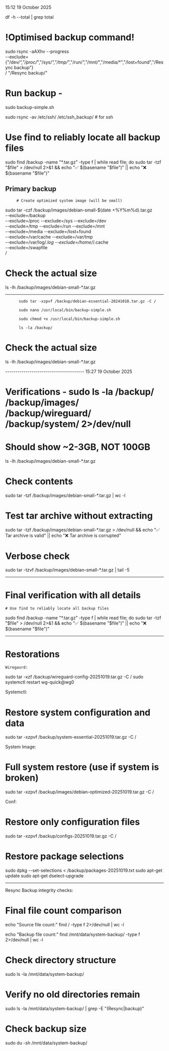 15:12 19 October 2025

df -h --total | grep total

# !Optimised backup command! # 

sudo rsync -aAXhv --progress \
  --exclude={"/dev/*","/proc/*","/sys/*","/tmp/*","/run/*","/mnt/*","/media/*","/lost+found","/Resync backup"} \
  / "/Resync backup/"

#  Run backup - 
sudo backup-simple.sh

sudo rsync -av /etc/ssh/ /etc/ssh_backup/ # for ssh




# Use find to reliably locate all backup files

sudo find /backup -name "*.tar.gz" -type f | while read file; do
    sudo tar -tzf "$file" > /dev/null 2>&1 && echo "✅ $(basename "$file")" || echo "❌ $(basename "$file")" 
 
 
 Primary backup
 --------------
 
		 # Create optimized system image (will be small)
sudo tar -czf /backup/images/debian-small-$(date +%Y%m%d).tar.gz \
    --exclude=/backup \
    --exclude=/proc --exclude=/sys --exclude=/dev \
    --exclude=/tmp --exclude=/run --exclude=/mnt \
    --exclude=/media --exclude=/lost+found \
    --exclude=/var/cache --exclude=/var/tmp \
    --exclude=/var/log/*.log --exclude=/home/*/.cache \
    --exclude=/swapfile \
    /

# Check the actual size
ls -lh /backup/images/debian-small-*.tar.gz
 
 
 --------------

	



	
		  sudo tar -xzpvf /backup/debian-essential-20241018.tar.gz -C /
		 
		  sudo nano /usr/local/bin/backup-simple.sh
		  
		  sudo chmod +x /usr/local/bin/backup-simple.sh
		 			    
		  ls -la /backup/
		  
		  


# Check the actual size
ls -lh /backup/images/debian-small-*.tar.gz

--------------------------------------- 15:27 19 October 2025


# Verifications   - sudo ls -la /backup/ /backup/images/ /backup/wireguard/ /backup/system/ 2>/dev/null

# Should show ~2-3GB, NOT 100GB
ls -lh /backup/images/debian-small-*.tar.gz

# Check contents
sudo tar -tzf /backup/images/debian-small-*.tar.gz | wc -l

# Test tar archive without extracting
sudo tar -tzf /backup/images/debian-small-*.tar.gz > /dev/null && echo "✅ Tar archive is valid" || echo "❌ Tar archive is corrupted"

# Verbose check
sudo tar -tzvf /backup/images/debian-small-*.tar.gz | tail -5

*****************************************

# Final verification with all details

    # Use find to reliably locate all backup files
sudo find /backup -name "*.tar.gz" -type f | while read file; do
    sudo tar -tzf "$file" > /dev/null 2>&1 && echo "✅ $(basename "$file")" || echo "❌ $(basename "$file")"


**************************************

# Restorations  

	Wiregaurd:
sudo tar -xzf /backup/wireguard-config-20251019.tar.gz -C /
sudo systemctl restart wg-quick@wg0


Systemctl: 
# Restore system configuration and data
sudo tar -xzpvf /backup/system-essential-20251019.tar.gz -C /


System Image: 
# Full system restore (use if system is broken)
sudo tar -xzpvf /backup/images/debian-optimized-20251019.tar.gz -C /

Conf: 
# Restore only configuration files
sudo tar -xzpvf /backup/configs-20251019.tar.gz -C /

# Restore package selections
sudo dpkg --set-selections < /backup/packages-20251019.txt
sudo apt-get update
sudo apt-get dselect-upgrade


-------------------------------------

Resync Backup integrity checks: 

# Final file count comparison
echo "Source file count:"
find / -type f 2>/dev/null | wc -l

echo "Backup file count:"
find /mnt/data/system-backup/ -type f 2>/dev/null | wc -l

# Check directory structure
sudo ls -la /mnt/data/system-backup/

# Verify no old directories remain
sudo ls -la /mnt/data/system-backup/ | grep -E "(Resync|backup)"

# Check backup size
sudo du -sh /mnt/data/system-backup/






